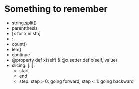 # Something to remember

- string.split()
- parentthesis
- [x for x in sth]
- :
- count()
- len()
- continue
- @property def x(self) & @x.setter def x(self, value)
- slicing: [::]:
    - start
    - end
    - step: step > 0: going forward, step < 1: going backward

